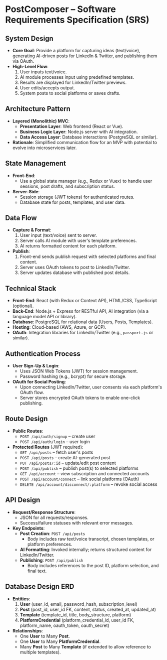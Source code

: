 # PostComposer – Software Requirements Specification (SRS)

## System Design

- **Core Goal**: Provide a platform for capturing ideas (text/voice), generating AI-driven posts for LinkedIn & Twitter, and publishing them via OAuth.
- **High-Level Flow**:
  1. User inputs text/voice.
  2. AI module processes input using predefined templates.
  3. Results are displayed for LinkedIn/Twitter previews.
  4. User edits/accepts output.
  5. System posts to social platforms or saves drafts.

## Architecture Pattern

- **Layered (Monolithic) MVC**:
  - **Presentation Layer**: Web frontend (React or Vue).
  - **Business Logic Layer**: Node.js server with AI integration.
  - **Data Access Layer**: Database interactions (PostgreSQL or similar).
- **Rationale**: Simplified communication flow for an MVP with potential to evolve into microservices later.

## State Management

- **Front-End**:
  - Use a global state manager (e.g., Redux or Vuex) to handle user sessions, post drafts, and subscription status.
- **Server-Side**:
  - Session storage (JWT tokens) for authenticated routes.
  - Database state for posts, templates, and user data.

## Data Flow

- **Capture & Format**:
  1. User input (text/voice) sent to server.
  2. Server calls AI module with user's template preferences.
  3. AI returns formatted content for each platform.
- **Publish**:
  1. Front-end sends publish request with selected platforms and final content.
  2. Server uses OAuth tokens to post to LinkedIn/Twitter.
  3. Server updates database with published post details.

## Technical Stack

- **Front-End**: React (with Redux or Context API), HTML/CSS, TypeScript (optional).
- **Back-End**: Node.js + Express for RESTful API, AI integration (via a language model API or library).
- **Database**: PostgreSQL for relational data (Users, Posts, Templates).
- **Hosting**: Cloud-based (AWS, Azure, or GCP).
- **OAuth**: Integration libraries for LinkedIn/Twitter (e.g., `passport.js` or similar).

## Authentication Process

- **User Sign-Up & Login**:
  - Uses JSON Web Tokens (JWT) for session management.
  - Password hashing (e.g., bcrypt) for secure storage.
- **OAuth for Social Posting**:
  - Upon connecting LinkedIn/Twitter, user consents via each platform's OAuth flow.
  - Server stores encrypted OAuth tokens to enable one-click publishing.

## Route Design

- **Public Routes**:
  - `POST /api/auth/signup` – create user
  - `POST /api/auth/login` – user login
- **Protected Routes** (JWT required):
  - `GET /api/posts` – fetch user's posts
  - `POST /api/posts` – create AI-generated post
  - `PUT /api/posts/:id` – update/edit post content
  - `POST /api/publish` – publish post(s) to selected platforms
  - `GET /api/account` – view subscription and connected accounts
  - `POST /api/account/connect` – link social platforms (OAuth)
  - `DELETE /api/account/disconnect/:platform` – revoke social access

## API Design

- **Request/Response Structure**:
  - JSON for all requests/responses.
  - Success/failure statuses with relevant error messages.
- **Key Endpoints**:
  - **Post Creation**: `POST /api/posts`
    - Body includes raw text/voice transcript, chosen templates, or platform preferences.
  - **AI Formatting**: Invoked internally; returns structured content for LinkedIn/Twitter.
  - **Publishing**: `POST /api/publish`
    - Body includes references to the post ID, platform selection, and final text.

## Database Design ERD

- **Entities**:
  1. **User** (user_id, email, password_hash, subscription_level)
  2. **Post** (post_id, user_id FK, content, status, created_at, updated_at)
  3. **Template** (template_id, title, body_structure, platform)
  4. **PlatformCredential** (platform_credential_id, user_id FK, platform_name, oauth_token, oauth_secret)
- **Relationships**:
  - One **User** to Many **Post**.
  - One **User** to Many **PlatformCredential**.
  - Many **Post** to Many **Template** (if extended to allow reference to multiple templates).
